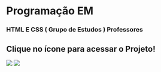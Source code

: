 # Programação EM 
 
### HTML E CSS ( Grupo de Estudos ) Professores
## Clique no ícone para acessar o Projeto! 

<a href="https://patrickhsf.github.io/Terceira-Jornada-Ge/" target="_blank"><img src="https://img.shields.io/badge/HTML5-E34F26?style=for-the-badge&logo=html5&logoColor=white" target="_blank"></a>
<a href="https://patrickhsf.github.io/Terceira-Jornada-Ge/" target="_blank"><img src="https://img.shields.io/badge/CSS3-1572B6?style=for-the-badge&logo=css3&logoColor=white" target="_blank"></a>



